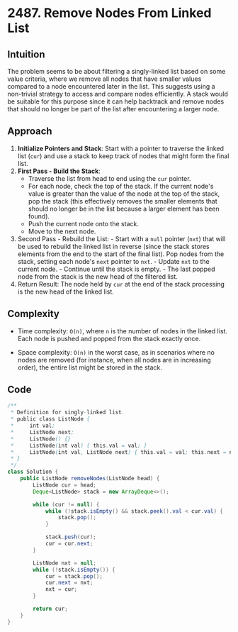 # 2487. Remove Nodes From Linked List

## Intuition

The problem seems to be about filtering a singly-linked list based on some value criteria, where we remove all nodes that have smaller values compared to a node encountered later in the list. This suggests using a non-trivial strategy to access and compare nodes efficiently. A stack would be suitable for this purpose since it can help backtrack and remove nodes that should no longer be part of the list after encountering a larger node.

## Approach

1. **Initialize Pointers and Stack**: Start with a pointer to traverse the linked list (`cur`) and use a stack to keep track of nodes that might form the final list.
2. **First Pass - Build the Stack**:
   - Traverse the list from head to end using the `cur` pointer.
   - For each node, check the top of the stack. If the current node's value is greater than the value of the node at the top of the stack, pop the stack (this effectively removes the smaller elements that should no longer be in the list because a larger element has been found).
   - Push the current node onto the stack.
   - Move to the next node.
3. Second Pass - Rebuild the List: - Start with a `null` pointer (`nxt`) that will be used to rebuild the linked list in reverse (since the stack stores elements from the end to the start of the final list).
   Pop nodes from the stack, setting each node's `next` pointer to `nxt`. - Update `nxt` to the current node. - Continue until the stack is empty. - The last popped node from the stack is the new head of the filtered list.
4. Return Result: The node held by `cur` at the end of the stack processing is the new head of the linked list.

## Complexity

- Time complexity: `O(n)`, where `n` is the number of nodes in the linked list. Each node is pushed and popped from the stack exactly once.

- Space complexity: `O(n)` in the worst case, as in scenarios where no nodes are removed (for instance, when all nodes are in increasing order), the entire list might be stored in the stack.

## Code

```java
/**
 * Definition for singly-linked list.
 * public class ListNode {
 *     int val;
 *     ListNode next;
 *     ListNode() {}
 *     ListNode(int val) { this.val = val; }
 *     ListNode(int val, ListNode next) { this.val = val; this.next = next; }
 * }
 */
class Solution {
    public ListNode removeNodes(ListNode head) {
        ListNode cur = head;
        Deque<ListNode> stack = new ArrayDeque<>();

        while (cur != null) {
            while (!stack.isEmpty() && stack.peek().val < cur.val) {
                stack.pop();
            }

            stack.push(cur);
            cur = cur.next;
        }

        ListNode nxt = null;
        while (!stack.isEmpty()) {
            cur = stack.pop();
            cur.next = nxt;
            nxt = cur;
        }

        return cur;
    }
}
```
